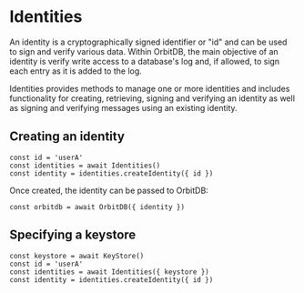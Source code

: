 # Identities

An identity is a cryptographically signed identifier or "id" and can be used to sign and verify various data. Within OrbitDB, the main objective of an identity is verify write access to a database's log and, if allowed, to sign each entry as it is added to the log.

Identities provides methods to manage one or more identities and includes functionality for creating, retrieving, signing and verifying an identity as well as signing and verifying messages using an existing identity.

## Creating an identity

```
const id = 'userA'
const identities = await Identities()
const identity = identities.createIdentity({ id })
```

Once created, the identity can be passed to OrbitDB:

```
const orbitdb = await OrbitDB({ identity })
```

##  Specifying a keystore

```
const keystore = await KeyStore()
const id = 'userA'
const identities = await Identities({ keystore })
const identity = identities.createIdentity({ id })
```